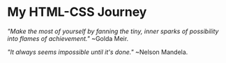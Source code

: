 # My HTML-CSS Journey

*"Make the most of yourself by fanning the tiny, inner sparks of possibility into flames of achievement."* ~Golda Meir.

*"It always seems impossible until it's done."* ~Nelson Mandela.
